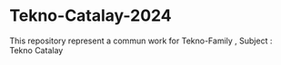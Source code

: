 # Tekno-Catalay-2024
This repository represent a commun work for Tekno-Family , Subject : Tekno Catalay
